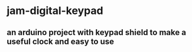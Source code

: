 # jam-digital-keypad
## an arduino project with keypad shield to make a useful clock and easy to use
